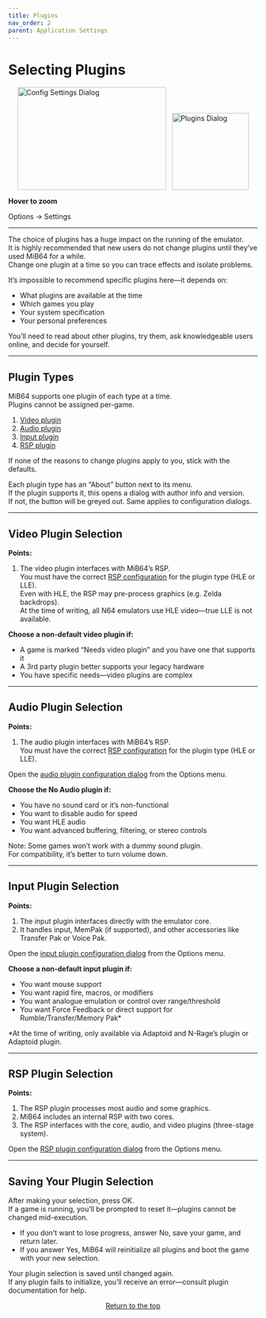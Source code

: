 ```yaml
---
title: Plugins
nav_order: 2
parent: Application Settings
---
```


<style>
.zoom-pair {
  display: flex;
  gap: 12px;
  align-items: flex-end;
  justify-content: flex-start;
  position: relative;
  margin-left: auto;
  margin-right: auto;
  width: max-content;
  text-align: left;
}
.zoom-on-hover {
  display: inline-block;
  position: relative;
}
.zoom-on-hover img {
  display: block;
  cursor: zoom-in;
  transition: transform 0.3s ease;
  transform-origin: left center;
  position: relative;
  z-index: 1;
}
.zoom-on-hover:hover img {
  transform: scale(1.5);
}
.zoom-pair .zoom-on-hover:first-child:hover img {
  z-index: 9999;
}
.zoom-pair .zoom-on-hover:last-child:hover img {
  z-index: 100;
}
</style>

# Selecting Plugins

<div class="zoom-pair">
  <div class="zoom-on-hover">
    <img src="/manual/assets/images/config_settings.png" alt="Config Settings Dialog" width="300" height="207" />
  </div>
  <div class="zoom-on-hover">
    <img src="/manual/assets/images/plugins.png" alt="Plugins Dialog" width="155" />
  </div>
</div>
<p><strong>Hover to zoom</strong></p>

Options → Settings

---

The choice of plugins has a huge impact on the running of the emulator.  
It is highly recommended that new users do not change plugins until they’ve used MiB64 for a while.  
Change one plugin at a time so you can trace effects and isolate problems.

It’s impossible to recommend specific plugins here—it depends on:

- What plugins are available at the time
- Which games you play
- Your system specification
- Your personal preferences

You’ll need to read about other plugins, try them, ask knowledgeable users online, and decide for yourself.

---

## Plugin Types

MiB64 supports one plugin of each type at a time.  
Plugins cannot be assigned per-game.

1. [Video plugin](#video-plugin-selection)
2. [Audio plugin](#audio-plugin-selection)
3. [Input plugin](#input-plugin-selection)
4. [RSP plugin](#rsp-plugin-selection)

If none of the reasons to change plugins apply to you, stick with the defaults.

Each plugin type has an “About” button next to its menu.  
If the plugin supports it, this opens a dialog with author info and version.  
If not, the button will be greyed out. Same applies to configuration dialogs.

---

## Video Plugin Selection

**Points:**

1. The video plugin interfaces with MiB64’s RSP.  
   You must have the correct [RSP configuration](config_rsp.md) for the plugin type (HLE or LLE).  
   Even with HLE, the RSP may pre-process graphics (e.g. Zelda backdrops).  
   At the time of writing, all N64 emulators use HLE video—true LLE is not available.

**Choose a non-default video plugin if:**

- A game is marked “Needs video plugin” and you have one that supports it
- A 3rd party plugin better supports your legacy hardware
- You have specific needs—video plugins are complex

---

## Audio Plugin Selection

**Points:**

1. The audio plugin interfaces with MiB64’s RSP.  
   You must have the correct [RSP configuration](config_rsp.md) for the plugin type (HLE or LLE).

Open the [audio plugin configuration dialog](config_audio.md) from the Options menu.

**Choose the No Audio plugin if:**

- You have no sound card or it’s non-functional
- You want to disable audio for speed
- You want HLE audio
- You want advanced buffering, filtering, or stereo controls

Note: Some games won’t work with a dummy sound plugin.  
For compatibility, it’s better to turn volume down.

---

## Input Plugin Selection

**Points:**

1. The input plugin interfaces directly with the emulator core.
2. It handles input, MemPak (if supported), and other accessories like Transfer Pak or Voice Pak.

Open the [input plugin configuration dialog](config_input.md) from the Options menu.

**Choose a non-default input plugin if:**

- You want mouse support
- You want rapid fire, macros, or modifiers
- You want analogue emulation or control over range/threshold
- You want Force Feedback or direct support for Rumble/Transfer/Memory Pak*

*At the time of writing, only available via Adaptoid and N-Rage’s plugin or Adaptoid plugin.

---

## RSP Plugin Selection

**Points:**

1. The RSP plugin processes most audio and some graphics.
2. MiB64 includes an internal RSP with two cores.
3. The RSP interfaces with the core, audio, and video plugins (three-stage system).

Open the [RSP plugin configuration dialog](config_rsp.md) from the Options menu.

---

## Saving Your Plugin Selection

After making your selection, press OK.  
If a game is running, you’ll be prompted to reset it—plugins cannot be changed mid-execution.

- If you don’t want to lose progress, answer No, save your game, and return later.
- If you answer Yes, MiB64 will reinitialize all plugins and boot the game with your new selection.

Your plugin selection is saved until changed again.  
If any plugin fails to initialize, you’ll receive an error—consult plugin documentation for help.

<p style="text-align:center"><a href="#">Return to the top</a></p>

<!-- ClauseEcho: Plugin Selection Protocol Complete -->
